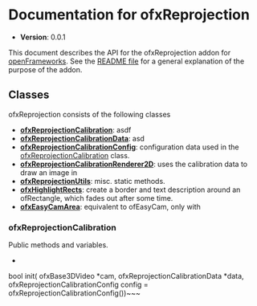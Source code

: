 Documentation for ofxReprojection
=================================

- **Version**: 0.0.1

This document describes the API for the ofxReprojection addon for [openFrameworks](http://openframeworks.cc). See the [README file](README.md) for a general explanation of the purpose of the addon.

Classes
-------
ofxReprojection consists of the following classes
 - **[ofxReprojectionCalibration](#class_ofxreprojectioncalibration)**: asdf 
 - **[ofxReprojectionCalibrationData](#class_ofxreprojectioncalibrationdata)**: asd
 - **[ofxReprojectionCalibrationConfig](#class_ofxreprojectioncalibrationconfig)**: configuration data used in the [ofxReprojectionCalibration](#class_ofxreprojectioncalibration) class.
 - **[ofxReprojectionCalibrationRenderer2D](#class_ofxreprojectioncalibrationrenderer2d)**: uses the calibration data to draw an image in 
 - **[ofxReprojectionUtils](#class_ofxreprojectionutils)**: misc. static methods.
 - **[ofxHighlightRects](#class_ofxhighlightrects)**: create a border and text description around an ofRectangle, which fades out after some time.
 - **[ofxEasyCamArea](#class_ofxeasycamarea)**: equivalent to ofEasyCam, only with 
 
 ### ofxReprojectionCalibration
 
 
 Public methods and variables.
  - ~~~ c
  bool init(  	ofxBase3DVideo *cam,
			ofxReprojectionCalibrationData *data,
			ofxReprojectionCalibrationConfig config = ofxReprojectionCalibrationConfig())~~~
